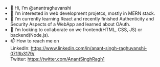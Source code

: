 - 👋 Hi, I’m @anantraghuvanshi
- 👀 I’m interested in web development projetcs, mostly in MERN stack.
- 🌱 I’m currently learning React and recently finished Authenticity and Security Aspects of a WebApp and learned about OAuth.
- 💞️ I’m looking to collaborate on we frontend(HTML, CSS, JS) or backend(Node.js).
- 📫 How to reach me on <br />
  LinkedIn: https://www.linkedin.com/in/anant-singh-raghuvanshi-0713b3179/ <br />
  Twitter: https://twitter.com/AnantSinghRagh1

<!---
anantraghuvanshi/anantraghuvanshi is a ✨ special ✨ repository because its `README.md` (this file) appears on your GitHub profile.
You can click the Preview link to take a look at your changes.
--->
